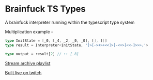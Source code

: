 # Brainfuck TS Types
A brainfuck interpreter running within the typescript type system


Multiplication example -
```ts
type InitState = [_0, [_4, _2, _0, _0], [], []]
type result = Interpreter<InitState, '[>[->+>+<<]>[-<+>]<<-]>>>.'>

type output = result[2] // :: [_8]
```

[Stream archive playlist](https://www.youtube.com/watch?v=5c5J1eLJj-0&list=PLOJGAjhcTPJzcrymSNjyawkoajywpRA9j)

[Built live on twitch](https://twitch.tv/ediblemonad)
